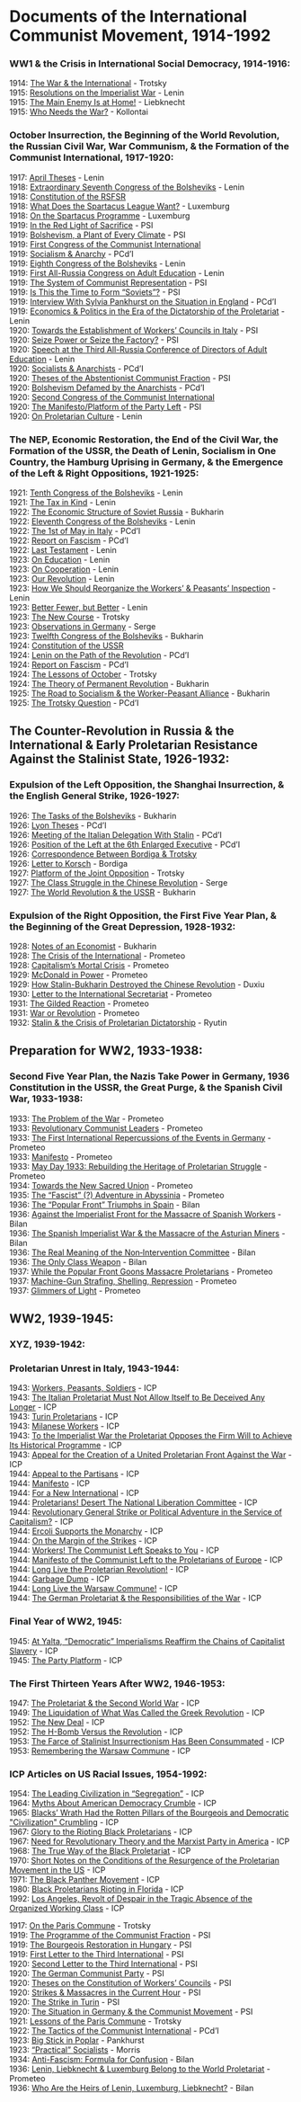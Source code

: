 # Documents of the International Communist Movement, 1914-1992
### WW1 & the Crisis in International Social Democracy, 1914-1916:
1914: [The War & the International](https://www.marxists.org/archive/trotsky/1914/war/index.htm) - Trotsky  
1915: [Resolutions on the Imperialist War](https://www.international-communist-party.org/BasicTexts/English/15LeniGE.htm) - Lenin  
1915: [The Main Enemy Is at Home!](https://www.marxists.org/archive/liebknecht-k/works/1915/05/main-enemy-home.htm) - Liebknecht  
1915: [Who Needs the War?](https://www.marxists.org/archive/kollonta/1915/whoneeds.htm) - Kollontai  
### October Insurrection, the Beginning of the World Revolution, the Russian Civil War, War Communism, & the Formation of the Communist International, 1917-1920:
1917: [April Theses](https://www.marxists.org/archive/lenin/works/1917/apr/04.htm) - Lenin  
1918: [Extraordinary Seventh Congress of the Bolsheviks](https://www.marxists.org/archive/lenin/works/1918/7thcong/index.htm) - Lenin  
1918: [Constitution of the RSFSR](https://www.marxists.org/history/ussr/government/constitution/1918/)  
1918: [What Does the Spartacus League Want?](https://www.marxists.org/archive/luxemburg/1918/12/14.htm) - Luxemburg  
1918: [On the Spartacus Programme](https://www.marxists.org/archive/luxemburg/1918/12/30.htm) - Luxemburg  
1919: [In the Red Light of Sacrifice](https://www.marxists.org/archive/bordiga/works/1919/01/redlight-ll.html) - PSI  
1919: [Bolshevism, a Plant of Every Climate](https://libriincogniti.wordpress.com/2020/07/29/il-soviet-bolshevism-a-plant-of-every-climate/) - PSI  
1919: [First Congress of the Communist International](https://www.marxists.org/history/international/comintern/1st-congress/index.htm)  
1919: [Socialism & Anarchy](https://www.international-communist-party.org/CommLeft/CL05.htm#Socialism_and_Anarchy) - PCd’I  
1919: [Eighth Congress of the Bolsheviks](https://www.marxists.org/archive/lenin/works/1919/rcp8th/index.htm) - Lenin  
1919: [First All-Russia Congress on Adult Education](https://www.marxists.org/archive/lenin/works/1919/may/06.htm) - Lenin  
1919: [The System of Communist Representation](https://www.marxists.org/archive/bordiga/works/1919/representation.htm) - PSI  
1919: [Is This the Time to Form “Soviets”?](https://www.marxists.org/archive/bordiga/works/1919/soviets.htm) - PSI  
1919: [Interview With Sylvia Pankhurst on the Situation in England](https://www.international-communist-party.org/CommLeft/CL06.htm#Communistthought) - PCd’I  
1919: [Economics & Politics in the Era of the Dictatorship of the Proletariat](https://www.marxists.org/archive/lenin/works/1919/oct/30.htm) - Lenin  
1920: [Towards the Establishment of Workers’ Councils in Italy](https://www.marxists.org/archive/bordiga/works/1920/workers-councils.htm) - PSI  
1920: [Seize Power or Seize the Factory?](https://www.marxists.org/archive/bordiga/works/1920/seize-power.htm) - PSI  
1920: [Speech at the Third All-Russia Conference of Directors of Adult Education](https://www.marxists.org/archive/lenin/works/1920/feb/25.htm) - Lenin  
1920: [Socialists & Anarchists](https://www.international-communist-party.org/CommLeft/CL05.htm#Socialists_and_Anarchists) - PCd’I  
1920: [Theses of the Abstentionist Communist Fraction](https://www.international-communist-party.org/BasicTexts/English/20ThFrac.htm) - PSI  
1920: [Bolshevism Defamed by the Anarchists](https://www.international-communist-party.org/CommLeft/CL05.htm#Bolshevism) - PCd’I  
1920: [Second Congress of the Communist International](https://www.marxists.org/history/international/comintern/2nd-congress/index.htm)  
1920: [The Manifesto/Platform of the Party Left](https://www.international-communist-party.org/BasicTexts/English/20MaLeft.htm) - PSI  
1920: [On Proletarian Culture](https://www.marxists.org/archive/lenin/works/1920/oct/08.htm) - Lenin  
### The NEP, Economic Restoration, the End of the Civil War, the Formation of the USSR, the Death of Lenin, Socialism in One Country, the Hamburg Uprising in Germany, & the Emergence of the Left & Right Oppositions, 1921-1925:
1921: [Tenth Congress of the Bolsheviks](https://www.marxists.org/archive/lenin/works/1921/10thcong/index.htm) - Lenin  
1921: [The Tax in Kind](https://www.marxists.org/archive/lenin/works/1921/apr/21.htm) - Lenin  
1922: [The Economic Structure of Soviet Russia](https://www.marxists.org/archive/bukharin/works/1922/03/econstruct.html) - Bukharin  
1922: [Eleventh Congress of the Bolsheviks](https://www.marxists.org/archive/lenin/works/1922/mar/27.htm) - Lenin  
1922: [The 1st of May in Italy](https://www.marxists.org/archive/bordiga/works/1922/05/1stmay.html) - PCd’I  
1922: [Report on Fascism](https://www.international-communist-party.org/BasicTexts/English/22Fascis.htm) - PCd’I  
1922: [Last Testament](https://www.marxists.org/archive/lenin/works/1922/dec/testamnt/index.htm) - Lenin  
1923: [On Education](https://www.marxists.org/archive/lenin/works/1923/jan/02.htm) - Lenin  
1923: [On Cooperation](https://www.marxists.org/archive/lenin/works/1923/jan/06.htm) - Lenin  
1923: [Our Revolution](https://www.marxists.org/archive/lenin/works/1923/jan/16.htm) - Lenin  
1923: [How We Should Reorganize the Workers’ & Peasants’ Inspection](https://www.marxists.org/archive/lenin/works/1923/jan/23.htm) - Lenin  
1923: [Better Fewer, but Better](https://www.marxists.org/archive/lenin/works/1923/mar/02.htm) - Lenin  
1923: [The New Course](https://www.marxists.org/archive/trotsky/1923/newcourse/index.htm) - Trotsky  
1923: [Observations in Germany](https://www.marxists.org/archive/serge/1923/xx/observations.html) - Serge  
1923: [Twelfth Congress of the Bolsheviks](https://www.marxists.org/archive/bukharin/works/1923/ci/12_congress.htm) - Bukharin  
1924: [Constitution of the USSR](https://soviethistory.msu.edu/1924-2/union-treaty/union-treaty-texts/first-union-constitution/)  
1924: [Lenin on the Path of the Revolution](https://quinterna.org/archivio/1924_1926/lenincamminoriv1.htm) - PCd’I  
1924: [Report on Fascism](https://www.international-communist-party.org/BasicTexts/English/24Fascis.htm) - PCd’I  
1924: [The Lessons of October](https://www.marxists.org/archive/trotsky/1924/lessons/index.htm) - Trotsky  
1924: [The Theory of Permanent Revolution](https://www.marxists.org/archive/bukharin/works/1924/permanent-revolution/index.htm) - Bukharin  
1925: [The Road to Socialism & the Worker-Peasant Alliance](https://cdn.discordapp.com/attachments/984866180714094592/1047723265038229534/Bukharin_-_The_Road_to_Socialism_and_the_Worker-Peasant_Alliance_1925.pdf) - Bukharin  
1925: [The Trotsky Question](https://www.marxists.org/archive/bordiga/works/1925/trotsky.htm) - PCd’I  
## The Counter-Revolution in Russia & the International & Early Proletarian Resistance Against the Stalinist State, 1926-1932:
### Expulsion of the Left Opposition, the Shanghai Insurrection, & the English General Strike, 1926-1927:
1926: [The Tasks of the Bolsheviks](https://www.marxists.org/archive/bukharin/works/1926/01/x01.htm) - Bukharin  
1926: [Lyon Theses](https://www.international-communist-party.org/BasicTexts/English/LyonThes.htm) - PCd’I  
1926: [Meeting of the Italian Delegation With Stalin](https://libriincogniti.wordpress.com/2020/04/04/6th-ecci-meeting-of-the-italian-delegation-with-stalin-22-february-1926/) - PCd’I  
1926: [Position of the Left at the 6th Enlarged Executive](https://www.international-communist-party.org/BasicTexts/English/26EnlCCI.htm) - PCd’I  
1926: [Correspondence Between Bordiga & Trotsky](https://libcom.org/article/correspondence-between-bordiga-and-trotsky)  
1926: [Letter to Korsch](https://www.international-communist-party.org/CommLeft/CL09.htm#LEFT_ARCHIVES) - Bordiga  
1927: [Platform of the Joint Opposition](https://www.marxists.org/archive/trotsky/1927/opposition/index.htm) - Trotsky  
1927: [The Class Struggle in the Chinese Revolution](https://www.marxists.org/archive/serge/1927/china/index.html) - Serge  
1927: [The World Revolution & the USSR](https://www.marxists.org/archive/bukharin/works/1927/worldrev.htm) - Bukharin  
### Expulsion of the Right Opposition, the First Five Year Plan, & the Beginning of the Great Depression, 1928-1932:
1928: [Notes of an Economist](https://cdn.discordapp.com/attachments/984866180714094592/1047728831777230858/notes_of_an_economist_bukharin.pdf) - Bukharin  
1928: [The Crisis of the International](https://www.international-communist-party.org/English/Texts/28CrisisCI.htm) - Prometeo  
1928: [Capitalism’s Mortal Crisis](https://www.international-communist-party.org/CommLeft/CL10_11.htm#MORTALCRISIS) - Prometeo  
1929: [McDonald in Power](https://www.international-communist-party.org/CommLeft/CL10_11.htm#McDONALD) - Prometeo  
1929: [How Stalin-Bukharin Destroyed the Chinese Revolution](https://revolutionsnewsstand.com/2022/12/06/how-stalin-bucharin-destroyed-the-chinese-revolution-an-appeal-to-all-the-comrades-of-the-chinese-communist-party-by-chen-duxiu-1929/) - Duxiu  
1930: [Letter to the International Secretariat](https://www.international-communist-party.org/CommLeft/CL08.htm#Letter) - Prometeo  
1931: [The Gilded Reaction](https://www.international-communist-party.org/English/REPORTS/WARS/HooverPlan_1931.htm) - Prometeo  
1931: [War or Revolution](https://www.international-communist-party.org/English/REPORTS/WARS/HooverPlan_1931.htm#WarOrRevolution) - Prometeo  
1932: [Stalin & the Crisis of Proletarian Dictatorship](https://drive.google.com/file/d/19zMlGNdwFJ0JK-RtkVudlmaIscwwi479/view) - Ryutin  
## Preparation for WW2, 1933-1938:
### Second Five Year Plan, the Nazis Take Power in Germany, 1936 Constitution in the USSR, the Great Purge, & the Spanish Civil War, 1933-1938:
1933: [The Problem of the War](https://www.international-communist-party.org/English/REPORTS/WARS/ProblemOfWar_1933.htm) - Prometeo  
1933: [Revolutionary Communist Leaders](https://www.international-communist-party.org/CommLeft/CL46.htm#LeLiLu_1) - Prometeo  
1933: [The First International Repercussions of the Events in Germany](https://www.international-communist-party.org/English/REPORTS/WARS/EventsInGermany_1933.htm) - Prometeo  
1933: [Manifesto](https://www.international-communist-party.org/English/REPORTS/WARS/EventsInGermany_1933.htm#Manifesto1933) - Prometeo  
1933: [May Day 1933: Rebuilding the Heritage of Proletarian Struggle](https://www.international-communist-party.org/English/REPORTS/WARS/MayDay1933.htm) - Prometeo  
1934: [Towards the New Sacred Union](https://www.international-communist-party.org/English/REPORTS/WARS/ProblemOfWar_1933.htm#Towards) - Prometeo  
1935: [The “Fascist” (?) Adventure in Abyssinia](https://www.international-communist-party.org/English/REPORTS/WARS/FascistAbyssinia_1935.htm) - Prometeo  
1936: [The “Popular Front” Triumphs in Spain](https://www.international-communist-party.org/English/Texts/SpainBil.htm#THE_POPULAR_FRONT) - Bilan  
1936: [Against the Imperialist Front for the Massacre of Spanish Workers](https://www.international-communist-party.org/English/Texts/SpainBil.htm#AGAINST) - Bilan  
1936: [The Spanish Imperialist War & the Massacre of the Asturian Miners](https://www.international-communist-party.org/English/Texts/SpainBil.htm#THE_SPANISH) - Bilan  
1936: [The Real Meaning of the Non‑Intervention Committee](https://www.international-communist-party.org/English/REPORTS/WARS/NonIntervention_1936.htm#RealMeaning) - Bilan  
1936: [The Only Class Weapon](https://www.international-communist-party.org/English/REPORTS/WARS/NonIntervention_1936.htm#OnlyClass) - Bilan  
1937: [While the Popular Front Goons Massacre Proletarians](https://www.international-communist-party.org/English/REPORTS/WARS/Barcelona_1936.htm) - Prometeo  
1937: [Machine-Gun Strafing, Shelling, Repression](https://www.international-communist-party.org/English/REPORTS/WARS/Barcelona_1936.htm#Machineguns) - Prometeo  
1937: [Glimmers of Light](https://www.international-communist-party.org/English/REPORTS/WARS/GlimmersLight_1937.htm) - Prometeo  
## WW2, 1939-1945:
### XYZ, 1939-1942:
### Proletarian Unrest in Italy, 1943-1944:
1943: [Workers, Peasants, Soldiers](https://www.international-communist-party.org/Comunism/Comuni81.htm#43OperaiContadiniSoldati) - ICP  
1943: [The Italian Proletariat Must Not Allow Itself to Be Deceived Any Longer](https://www.international-communist-party.org/English/REPORTS/WARS/Italian_proletariat_1943.htm) - ICP  
1943: [Turin Proletarians](https://www.international-communist-party.org/Comunism/Comuni81.htm#43ProletariTorinesi) - ICP  
1943: [Milanese Workers](https://www.international-communist-party.org/Comunism/Comuni81.htm#43OperaiMilanesi) - ICP  
1943: [To the Imperialist War the Proletariat Opposes the Firm Will to Achieve Its Historical Programme](https://www.international-communist-party.org/English/REPORTS/WARS/ToTheImperialistWar_1943.htm) - ICP  
1943: [Appeal for the Creation of a United Proletarian Front Against the War](https://www.international-communist-party.org/English/REPORTS/WARS/AppealUnitedFront_1943.htm) - ICP  
1944: [Appeal to the Partisans](https://www.international-communist-party.org/English/REPORTS/WARS/Appeal_Partisans.htm) - ICP  
1944: [Manifesto](https://www.international-communist-party.org/English/REPORTS/WARS/Manifesto_2WW.htm) - ICP  
1944: [For a New International](https://www.international-communist-party.org/Comunism/Comu40Ap.htm#PER_UNA_NUOVA_INTERNAZIONALE) - ICP  
1944: [Proletarians! Desert The National Liberation Committee](https://www.international-communist-party.org/English/REPORTS/WARS/Desert_NLC_1944.htm) - ICP  
1944: [Revolutionary General Strike or Political Adventure in the Service of Capitalism?](https://www.international-communist-party.org/English/REPORTS/WARS/RevolutionaryGeneralStrike_1944.htm) - ICP  
1944: [Ercoli Supports the Monarchy](https://www.international-communist-party.org/Comunism/Comu40Ap.htm#ERCOLI_APPOGGIA_LA_MONARCHIA) - ICP  
1944: [On the Margin of the Strikes](https://www.international-communist-party.org/Comunism/Comu40Ap.htm#IN_MARGINE_AGLI_SCIOPERI) - ICP  
1944: [Workers! The Communist Left Speaks to You](https://www.international-communist-party.org/English/REPORTS/WARS/Workers_1944.htm) - ICP  
1944: [Manifesto of the Communist Left to the Proletarians of Europe](https://www.international-communist-party.org/English/Texts/Manif44E.htm) - ICP  
1944: [Long Live the Proletarian Revolution!](https://www.international-communist-party.org/English/REPORTS/WARS/Long_Live_1944.htm) - ICP  
1944: [Garbage Dump](https://www.international-communist-party.org/Comunism/Comu40Ap.htm#IMMONDEZZAIO) - ICP  
1944: [Long Live the Warsaw Commune!](https://www.international-communist-party.org/English/REPORTS/WARS/LongLiveWarsawCommune_1944.htm) - ICP  
1944: [The German Proletariat & the Responsibilities of the War](https://www.international-communist-party.org/English/REPORTS/WARS/Network_Imperialism_1944.htm) - ICP  
### Final Year of WW2, 1945:
1945: [At Yalta, “Democratic” Imperialisms Reaffirm the Chains of Capitalist Slavery](https://www.international-communist-party.org/English/REPORTS/WARS/At_Yalta_1945.htm) - ICP  
1945: [The Party Platform](https://www.international-communist-party.org/BasicTexts/English/45Platfo.htm) - ICP  
### The First Thirteen Years After WW2, 1946-1953:
1947: [The Proletariat & the Second World War](https://www.international-communist-party.org/English/REPORTS/WARS/Prolet_2WW_1947.htm) - ICP  
1949: [The Liquidation of What Was Called the Greek Revolution](https://www.international-communist-party.org/English/REPORTS/WARS/Liquidation_Greek_1949.htm) - ICP  
1952: [The New Deal](https://www.international-communist-party.org/English/REPORTS/CrisisTh/1952_NewDeal.htm) - ICP  
1952: [The H-Bomb Versus the Revolution](https://www.international-communist-party.org/English/REPORTS/WARS/HBomb_1952.htm) - ICP  
1953: [The Farce of Stalinist Insurrectionism Has Been Consummated](https://www.international-communist-party.org/English/REPORTS/WARS/Farce_1953.htm) - ICP  
1953: [Remembering the Warsaw Commune](https://www.international-communist-party.org/English/REPORTS/WARS/Warsaw_commune_1953.htm) - ICP  
### ICP Articles on US Racial Issues, 1954-1992:
1954: [The Leading Civilization in “Segregation”](https://www.international-communist-party.org/English/REPORTS/US_Racial_Issues.htm#1) - ICP  
1964: [Myths About American Democracy Crumble](https://www.international-communist-party.org/English/REPORTS/US_Racial_Issues.htm#2) - ICP  
1965: [Blacks’ Wrath Had the Rotten Pillars of the Bourgeois and Democratic "Civilization" Crumbling](https://www.international-communist-party.org/English/REPORTS/US_Racial_Issues.htm#3) - ICP  
1967: [Glory to the Rioting Black Proletarians](https://www.international-communist-party.org/English/REPORTS/US_Racial_Issues.htm#4) - ICP  
1967: [Need for Revolutionary Theory and the Marxist Party in America](https://www.international-communist-party.org/English/REPORTS/US_Racial_Issues.htm#4.1) - ICP  
1968: [The True Way of the Black Proletariat](https://www.international-communist-party.org/English/REPORTS/US_Racial_Issues.htm#5) - ICP  
1970: [Short Notes on the Conditions of the Resurgence of the Proletarian Movement in the US](https://www.international-communist-party.org/English/REPORTS/US_Racial_Issues.htm#6) - ICP  
1971: [The Black Panther Movement](https://www.international-communist-party.org/English/REPORTS/US_Racial_Issues.htm#7) - ICP  
1980: [Black Proletarians Rioting in Florida](https://www.international-communist-party.org/English/REPORTS/US_Racial_Issues.htm#8) - ICP  
1992: [Los Angeles, Revolt of Despair in the Tragic Absence of the Organized Working Class](https://www.international-communist-party.org/English/REPORTS/US_Racial_Issues.htm#9) - ICP

1917: [On the Paris Commune](https://www.marxists.org/archive/trotsky/1917/03/commune.htm) - Trotsky  
1919: [The Programme of the Communist Fraction](https://libriincogniti.wordpress.com/2020/08/03/il-soviet-the-programme-of-the-communist-fraction/) - PSI  
1919: [The Bourgeois Restoration in Hungary](https://libriincogniti.wordpress.com/2020/08/03/il-soviet-the-bourgeois-restoration-in-hungary/) - PSI  
1919: [First Letter to the Third International](https://www.international-communist-party.org/English/Document/2Lett3CI.htm#I) - PSI  
1920: [Second Letter to the Third International](https://www.international-communist-party.org/English/Document/2Lett3CI.htm#II) - PSI  
1920: [The German Communist Party](https://libriincogniti.wordpress.com/2020/08/21/il-soviet-the-german-communist-party/) - PSI  
1920: [Theses on the Constitution of Workers’ Councils](https://libriincogniti.wordpress.com/2020/07/30/il-soviet-theses-on-the-constitution-of-the-workers-councils-proposed-by-the-cc-of-the-communist-abstentionist-fraction-of-the-psi/) - PSI  
1920: [Strikes & Massacres in the Current Hour](https://libriincogniti.wordpress.com/2020/08/02/il-soviet-strikes-and-massacres-in-the-current-hour/) - PSI  
1920: [The Strike in Turin](https://libriincogniti.wordpress.com/2020/08/02/il-soviet-the-strike-in-turin/) - PSI  
1920: [The Situation in Germany & the Communist Movement](https://libriincogniti.wordpress.com/2020/08/20/il-soviet-the-situation-in-germany-and-the-communist-movement/) - PSI  
1921: [Lessons of the Paris Commune](https://www.marxists.org/archive/trotsky/1921/02/commune.htm) - Trotsky  
1922: [The Tactics of the Communist International](https://www.international-communist-party.org/CommLeft/CL44.htm#tacticscominternational) - PCd’I  
1923: [Big Stick in Poplar](https://www.international-communist-party.org/CommLeft/CL03.htm#The_Big_Stick_In_Poplar) - Pankhurst  
1923: [“Practical” Socialists](https://www.international-communist-party.org/CommLeft/CL04.htm#Practical_Socialists) - Morris  
1934: [Anti-Fascism: Formula for Confusion](https://www.quinterna.org/lingue/english/historical_en/antifascism_confusion.htm) - Bilan  
1936: [Lenin, Liebknecht & Luxemburg Belong to the World Proletariat](https://www.international-communist-party.org/CommLeft/CL46.htm#LeLiLu_2) - Prometeo  
1936: [Who Are the Heirs of Lenin, Luxemburg, Liebknecht?](https://www.international-communist-party.org/CommLeft/CL46.htm#LeLiLu_3) - Bilan  
